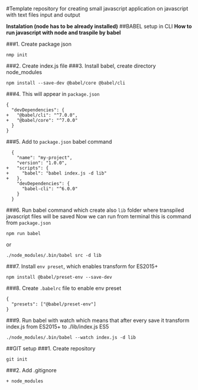 #Template repository for creating small javascript application on javascript with text files input and output

**Instalation (node has to be already installed)**
##BABEL setup in CLI
**How to run javascript with node and traspile by babel**

###1. Create package json
```
nmp init
```

###2. Create index.js file
###3. Install babel, create directory node_modules
```
npm install --save-dev @babel/core @babel/cli
```
###4. This will appear in ```package.json```
```
{
  "devDependencies": {
+   "@babel/cli": "^7.0.0",
+   "@babel/core": "^7.0.0"
  }
}
```

###5. Add to ```package.json``` babel command
```
  {
    "name": "my-project",
    "version": "1.0.0",
+   "scripts": {
+     "babel": "babel index.js -d lib"
+   },
    "devDependencies": {
      "babel-cli": "^6.0.0"
    }
  }
```
###6. Run babel command which create also ```lib``` folder where transpiled javascript files will be saved
Now we can run from terminal this is command from ```package.json```
``` 
npm run babel
```
or
```
./node_modules/.bin/babel src -d lib
```
###7. Install ```env preset```, which enables transform for ES2015+
```
npm install @babel/preset-env --save-dev
```
###8. Create ```.babelrc``` file to enable env preset
```
{
  "presets": ["@babel/preset-env"]
}
```
###9. Run babel with watch which means that after every save it transform index.js from ES2015+ to ./lib/index.js ES5
```
./node_modules/.bin/babel --watch index.js -d lib
```
##GIT setup
###1. Create repository
```
git init
```
###2. Add .gitignore
```
+ node_modules
```